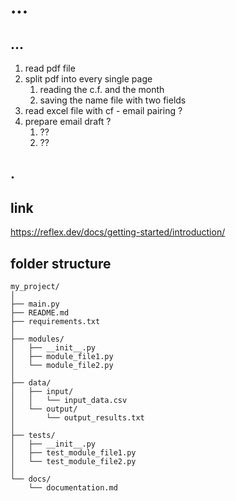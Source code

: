 # ...

## ...
1. read pdf file
2. split pdf into every single page
    1. reading the c.f. and the month
    2. saving the name file with two fields
3. read excel file with cf - email pairing ?
4. prepare email draft ?
    1. ??
    2. ??


## .

## link
https://reflex.dev/docs/getting-started/introduction/


## folder structure
```
my_project/
│
├── main.py
├── README.md
├── requirements.txt
│
├── modules/
│   ├── __init__.py
│   ├── module_file1.py
│   └── module_file2.py
│
├── data/
│   ├── input/
│   │   └── input_data.csv
│   └── output/
│       └── output_results.txt
│
├── tests/
│   ├── __init__.py
│   ├── test_module_file1.py
│   └── test_module_file2.py
│
└── docs/
    └── documentation.md
```

